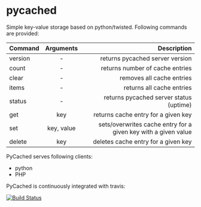 pycached
========

Simple key-value storage based on python/twisted. Following commands are provided:

| Command       | Arguments     | Description  |
| ------------- |:-------------:| ------------:|
| version | - | returns pycached server version |
| count | - | returns number of cache entries |
| clear | - | removes all cache entries |
| items | - | returns all cache entries |
| status | - | returns pycached server status (uptime) |
| get | key | returns cache entry for a given key |
| set | key, value | sets/overwrites cache entry for a given key with a given value |
| delete | key | deletes cache entry for a given key |

PyCached serves following clients:
 * python
 * PHP

PyCached is continuously integrated with travis:

[![Build Status](https://travis-ci.org/tkoomzaaskz/pycached.png?branch=master)](https://travis-ci.org/tkoomzaaskz/pycached)
